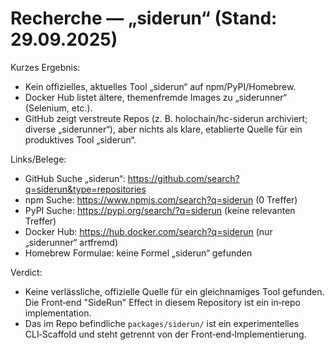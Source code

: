 # Recherche — „siderun“ (Stand: 29.09.2025)

Kurzes Ergebnis:
- Kein offizielles, aktuelles Tool „siderun“ auf npm/PyPI/Homebrew.
- Docker Hub listet ältere, themenfremde Images zu „siderunner“ (Selenium, etc.).
- GitHub zeigt verstreute Repos (z. B. holochain/hc-siderun archiviert; diverse „siderunner“), aber nichts als klare, etablierte Quelle für ein produktives Tool „siderun“.

Links/Belege:
- GitHub Suche „siderun“: https://github.com/search?q=siderun&type=repositories
- npm Suche: https://www.npmjs.com/search?q=siderun (0 Treffer)
- PyPI Suche: https://pypi.org/search/?q=siderun (keine relevanten Treffer)
- Docker Hub: https://hub.docker.com/search?q=siderun (nur „siderunner“ artfremd)
- Homebrew Formulae: keine Formel „siderun“ gefunden

Verdict:
- Keine verlässliche, offizielle Quelle für ein gleichnamiges Tool gefunden. Die Front‑end "SideRun" Effect in diesem Repository ist ein in‑repo implementation.
- Das im Repo befindliche `packages/siderun/` ist ein experimentelles CLI‑Scaffold und steht getrennt von der Front‑end‑Implementierung.